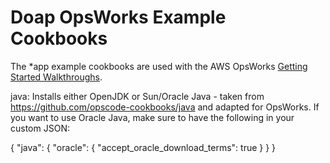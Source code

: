 Doap OpsWorks Example Cookbooks
==============================

The *app example cookbooks are used with the AWS OpsWorks [Getting Started Walkthroughs](http://docs.aws.amazon.com/opsworks/latest/userguide/walkthroughs.html).

java: Installs either OpenJDK or Sun/Oracle Java - taken from https://github.com/opscode-cookbooks/java and adapted for OpsWorks.
If you want to use Oracle Java, make sure to have the following in your custom JSON:

{
  "java": {
    "oracle": {
      "accept_oracle_download_terms": true
    }
  }
}
